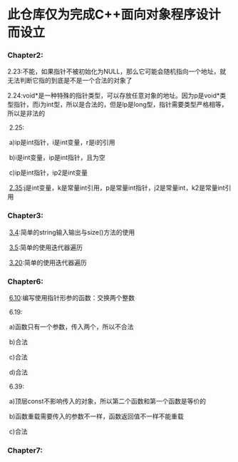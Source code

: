 # 此仓库仅为完成C++面向对象程序设计而设立

### Chapter2:

​	2.23:不能，如果指针不被初始化为NULL，那么它可能会随机指向一个地址，就无法判断它指的到底是不是一个合法的对象了

​	2.24:void\*是一种特殊的指针类型，可以存放任意对象的地址。因为p是void\*类型指针，而i为int型，所以是合法的，但是lp是long型，指针需要类型严格相等，所以是非法的

​	2.25:

​		a)ip是int指针，i是int变量，r是i的引用

​		b)i是int变量，ip是int指针，且为空

​		c)ip是int指针，ip2是int变量

​	[2.35](https://github.com/SiberiaHLY/HDU_cppPrimerPractice/blob/master/src/chapter2/2_35.cpp):j是int变量，k是常量int引用，p是常量int指针，j2是常量int，k2是常量int引用

### Chapter3:

​	[3.4](https://github.com/SiberiaHLY/HDU_cppPrimerPractice/blob/master/src/chapter3/3_4.cpp):简单的string输入输出与size()方法的使用

​	[3.5](https://github.com/SiberiaHLY/HDU_cppPrimerPractice/blob/master/src/chapter3/3_5.cpp):简单的使用迭代器遍历

​	[3.20](https://github.com/SiberiaHLY/HDU_cppPrimerPractice/blob/master/src/chapter3/3_20.cpp):简单的使用迭代器遍历

### Chapter6:

​	[6.10](https://github.com/SiberiaHLY/HDU_cppPrimerPractice/blob/master/src/chapter6/6_10.cpp):编写使用指针形参的函数：交换两个整数

​	6.19:

​		a)函数只有一个参数，传入两个，所以不合法

​		b)合法

​		c)合法

​		d)合法

​	6.39:

​		a)顶层const不影响传入的对象，所以第二个函数和第一个函数是等价的

​		b)函数重载需要传入的参数不一样，函数返回值不一样不能重载

​		c)合法

### Chapter7:

